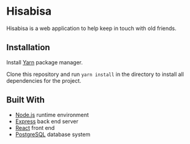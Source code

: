 # Hisabisa
Hisabisa is a web application to help keep in touch with old friends.

## Installation
Install [Yarn](https://yarnpkg.com/en/docs/install) package manager.

Clone this repository and run `yarn install` in the directory to install all dependencies for the project.

## Built With
* [Node.js](https://nodejs.org/en/) runtime environment
* [Express](https://expressjs.com/) back end server
* [React](https://reactjs.org/) front end
* [PostgreSQL](https://www.postgresql.org/) database system
